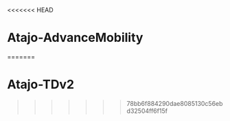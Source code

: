 <<<<<<< HEAD
# Atajo-AdvanceMobility
=======
# Atajo-TDv2
>>>>>>> 78bb6f884290dae8085130c56ebd32504ff6f15f
